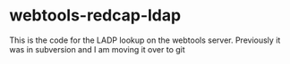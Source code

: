 # webtools-redcap-ldap

This is the code for the LADP lookup on the webtools server.  Previously it was in subversion and I am moving it over to git